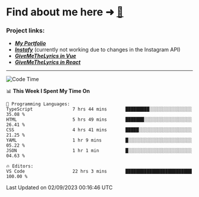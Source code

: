 # Find about me here ➜ [🧑](https://pauabella.dev)

### Project links:
- ***[My Portfolio](https://pauabella.dev)***
- ***[Instafy](https://instafy.me)*** (currently not working due to changes in the Instagram API)
- ***[GiveMeTheLyrics in Vue](https://lyrics.pauabella.dev)***
- ***[GiveMeTheLyrics in React](https://pauabella.dev/GiveMeTheLyrics)***

---
<!--START_SECTION:waka-->
![Code Time](http://img.shields.io/badge/Code%20Time-2%2C409%20hrs%202%20mins-blue)

📊 **This Week I Spent My Time On** 

```text
💬 Programming Languages: 
TypeScript               7 hrs 44 mins       █████████░░░░░░░░░░░░░░░░   35.08 % 
HTML                     5 hrs 49 mins       ███████░░░░░░░░░░░░░░░░░░   26.41 % 
CSS                      4 hrs 41 mins       █████░░░░░░░░░░░░░░░░░░░░   21.25 % 
YAML                     1 hr 9 mins         █░░░░░░░░░░░░░░░░░░░░░░░░   05.22 % 
JSON                     1 hr 1 min          █░░░░░░░░░░░░░░░░░░░░░░░░   04.63 % 

🔥 Editors: 
VS Code                  22 hrs 3 mins       █████████████████████████   100.00 % 
```


 Last Updated on 02/09/2023 00:16:46 UTC
<!--END_SECTION:waka-->

